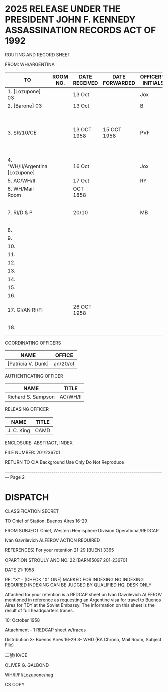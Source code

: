 # 2025 RELEASE UNDER THE PRESIDENT JOHN F. KENNEDY ASSASSINATION RECORDS ACT OF 1992

ROUTING AND RECORD SHEET

FROM: WH/ARGENTINA

| TO                             | ROOM NO. | DATE RECEIVED | DATE FORWARDED | OFFICER'S INITIALS | COMMENTS                                                              |
| ------------------------------ | -------- | ------------- | -------------- | ------------------ | --------------------------------------------------------------------- |
| 1. [Lozupone] 03               |          | 13 Oct        |                | Jox                |                                                                       |
| 2. [Barone] 03                 |          | 13 Oct        |                | B                  |                                                                       |
| 3. SR/10/CE                    |          | 13 OCT 1958   | 15 OCT 1958    | PVF                | 3 to 4: Suggest you indicate to Theld that these are full Hz. traces. |
| 4. "WH/II/Argentina [Lozupone] |          | 16 Oct        |                | Jox                |                                                                       |
| 5. AC/WH/II                    |          | 17 Oct        |                | RY                 |                                                                       |
| 6. WH/Mail Room                |          | OCT 1858      |                |                    |                                                                       |
| 7. RI/D & P                    |          | 20/10         |                | MB                 | Pls. pouch to [Buenos Aires]. 16-29                                   |
| 8.                             |          |               |                |                    |                                                                       |
| 9.                             |          |               |                |                    |                                                                       |
| 10.                            |          |               |                |                    |                                                                       |
| 11.                            |          |               |                |                    |                                                                       |
| 12.                            |          |               |                |                    |                                                                       |
| 13.                            |          |               |                |                    |                                                                       |
| 14.                            |          |               |                |                    |                                                                       |
| 15.                            |          |               |                |                    |                                                                       |
| 16.                            |          |               |                |                    |                                                                       |
| 17. GI/AN RI/FI                |          | 28 OCT 1958   |                |                    | °ALFEROV, Ivan Havrilovich                                            |
| 18.                            |          |               |                |                    | 31 OCT 1958                                                           |

COORDINATING OFFICERS

| NAME               | OFFICE   |
| ------------------ | -------- |
| [Patricia V. Dunk] | an/20/of |

AUTHENTICATING OFFICER

| NAME               | TITLE    |
| ------------------ | -------- |
| Richard S. Sampson | AC/WH/II |

RELEASING OFFICER

| NAME       | TITLE |
| ---------- | ----- |
| J. C. King | CAMD  |

ENCLOSURE: ABSTRACT, INDEX

FILE NUMBER: 201/236701

RETURN TO CIA Background Use Only Do Not Reproduce


-------------------------------------------------------------------------------- Page 2

# DISPATCH

CLASSIFICATION
SECRET

TO
Chief of Station. Buenos Aires
16-29

FROM
SUBJECT Chief, Western Hemisphere Division
Operational/REDCAP

Ivan Gavrilevich ALFEROV
ACTION REQUIRED

REFERENCES)
For your retention
21-29
[BUEN] 3365

OPARTION STROULY AND NO.
22
[BARN]5097
201-236701

DATE
21: 1958

RE: "X" - (CHECK "X" ONE)
MARKED FOR INDEXING
NO INDEXING REQUIRED
INDEXING CAN BE JUDGED
BY QUALIFIED HQ. DESK ONLY

Attached for your retention is a REDCAP sheet on Ivan
Gavrilevich ALFEROV mentioned in reference as requesting an
Argentine visa for travel to Buenos Aires for TDY at the Soviet
Embassy. The information on this sheet is the result of full
headquarters traces.

10: October 1958

Attachment - 1 REDCAP sheet w/traces

Distribution
3- Buenos Aires 16-29
3- WHD (BA Chrono, Mail Room, Subject File)

二號/10/CE

OLIVER G. GALBOND

WH/II/FI/Lozupone/nag

CS COPY
